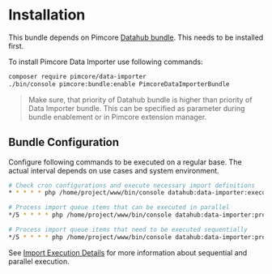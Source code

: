 # Installation

This bundle depends on Pimcore [Datahub bundle](https://github.com/pimcore/data-hub). This needs 
to be installed first. 

To install Pimcore Data Importer use following commands: 

```bash
composer require pimcore/data-importer
./bin/console pimcore:bundle:enable PimcoreDataImporterBundle
```

> Make sure, that priority of Datahub bundle is higher than priority of Data Importer bundle. 
> This can be specified as parameter during bundle enablement or in Pimcore extension manager. 

## Bundle Configuration

Configure following commands to be executed on a regular base. The actual interval depends on use cases and system environment.  

```bash 
# Check cron configurations and execute necessary import definitions
* * * * * php /home/project/www/bin/console datahub:data-importer:execute-cron

# Process import queue items that can be executed in parallel
*/5 * * * * php /home/project/www/bin/console datahub:data-importer:process-queue-parallel --processes=5

# Process import queue items that need to be executed sequentially 
*/5 * * * * php /home/project/www/bin/console datahub:data-importer:process-queue-sequential 
```

See [Import Execution Details](04_Import_Execution_Details.md) for more information about sequential and parallel execution. 